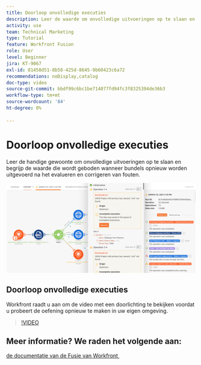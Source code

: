 ```yaml
---
title: Doorloop onvolledige executies
description: Leer de waarde om onvolledige uitvoeringen op te slaan en dan bundels opnieuw in werking te stellen na het evalueren van en het verbeteren van fouten in  [!DNL Adobe Workfront Fusion].
activity: use
team: Technical Marketing
type: Tutorial
feature: Workfront Fusion
role: User
level: Beginner
jira: KT-9067
exl-id: 81458d51-8b58-425d-8645-9b60423c6a72
recommendations: noDisplay,catalog
doc-type: video
source-git-commit: bbdf99c6bc1be714077fd94fc3f8325394de36b3
workflow-type: tm+mt
source-wordcount: '84'
ht-degree: 0%

---
```


# Doorloop onvolledige executies

Leer de handige gewoonte om onvolledige uitvoeringen op te slaan en begrijp de waarde die wordt geboden wanneer bundels opnieuw worden uitgevoerd na het evalueren en corrigeren van fouten.

![&#x200B; een beeld van een scenario met fout behandeling &#x200B;](assets/troubleshooting-and-error-handling-8.png)

## Doorloop onvolledige executies

Workfront raadt u aan om de video met een doorlichting te bekijken voordat u probeert de oefening opnieuw te maken in uw eigen omgeving.

>[!VIDEO](https://video.tv.adobe.com/v/335308/?quality=12&learn=on&enablevpops=1)

## Meer informatie? We raden het volgende aan:

[&#x200B; de documentatie van de Fusie van Workfront &#x200B;](https://experienceleague.adobe.com/nl/docs/workfront-fusion/using/get-started-with-fusion/understand-workfront-fusion/workfront-fusion-overview)
